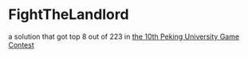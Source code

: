 # FightTheLandlord
a solution that got top 8 out of 223 in [the 10th Peking University Game Contest](https://botzone.org.cn/static/gamecontest2018s.html)
